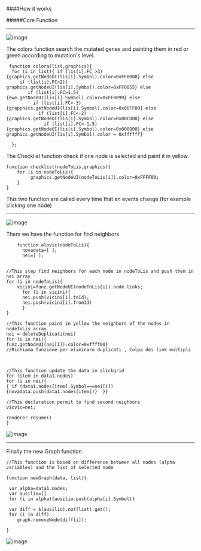 ####How it works

#####Core Function



----------------------
![image](http://)

The colora function search the mutated genes and painting them in red or green according to mutation's level.
   
    
     function colora(list,graphics){
      for (i in list){ if (lis[i].FC >3){graphics.getNodeUI(lis[i].Symbol).color=0xFF0000} else
         if (list[i].FC>2){ graphics.getNodeUI(lis[i].Symbol).color=0xFF0055} else
            if (list[i].FC>1.5){ewe.getNodeUI(lis[i].Symbol).color=0xFF0099} else
              if (list[i].FC<-3){grapphics.getNodeUI(lis[i].Symbol).color=0x00FF00} else
                if (list[i].FC<-2){graphics.getNodeUI(lis[i].Symbol).color=0x00CD00} else
                  if (list[i].FC<-1.5){graphics.getNodeUI(lis[i].Symbol).color=0x008B00} else                                 						graphics.getNodeUI(lis[i].Symbol).color = 0xffffff}
  
      };



The Checklist function check if one node is selected and paint it in yellow.


    function checklist(nodeToLis,graphics){
        for (i in nodeToLis){
             graphics.getNodeUI(nodeToLis[i]).color=0xFFFF00;
        }
    } 
   
This two function are called every time that an events change (for example clicking one node)

-----------------------
![image](http://)


Them we have the function for find neighbors

		function alovic(nodeToLis){
          novadata=[ ];
          nei=[ ];
    
        
    //This step find neighbors for each node in nodeToLis and push them in nei array
    for (i in nodeToLis){
        vicini=funz.getNodeUI(nodeToLis[i]).node.links;
          for (i in vicini){ 
          nei.push(vicini[i].toId);
          nei.push(vicini[i].fromId) 
          }
    }
          
    //This function paint in yellow the neighbors of the nodes in nodeToLis array 
    nei = deleteDuplicati(nei)
    for (i in nei){
    funz.getNodeUI(nei[i]).color=0xffff00} 
    //Richiama funzione per eliminare duplicati , Colpa dei link multipli 
    


	//This function update the data in slickgrid
	for (item in data1.nodes)
	for (i in nei){
	{ if (data1.nodes[item].Symbol===nei[i]){novadata.push(data1.nodes[item])}	}}
	
	//This declaration permit to find second neighbors  
	vicvic=nei;

	renderer.resume()
	}
	
	
![image](http://)	
	
------------------------



Finally the new Graph function

    //This function is based on difference between all nodes (alpha variables) and the list of selected node

	function newGraph(data, list){

     var alpha=data1.nodes;
     var ausilio=[]
     for (i in alpha){ausilio.push(alpha[i].Symbol)}
     
     var diff = $(ausilio).not(list).get();
     for (i in diff)
        graph.removeNode(diff[i]);
     
    }	

![image](http://)